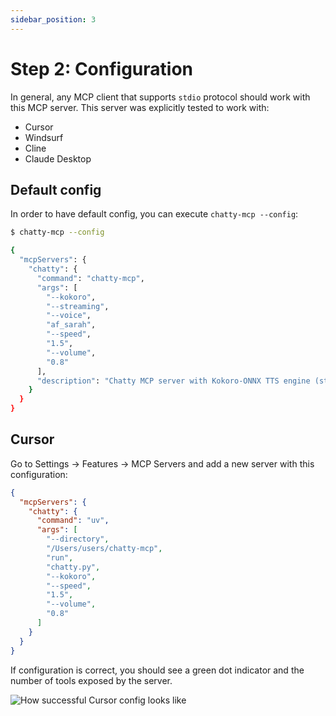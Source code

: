```yaml
---
sidebar_position: 3
---
```


# Step 2: Configuration

In general, any MCP client that supports `stdio` protocol should work with this MCP server. This server was explicitly tested to work with:

- Cursor
- Windsurf
- Cline
- Claude Desktop

## Default config

In order to have default config, you can execute `chatty-mcp --config`:

```bash
$ chatty-mcp --config

{
  "mcpServers": {
    "chatty": {
      "command": "chatty-mcp",
      "args": [
        "--kokoro",
        "--streaming",
        "--voice",
        "af_sarah",
        "--speed",
        "1.5",
        "--volume",
        "0.8"
      ],
      "description": "Chatty MCP server with Kokoro-ONNX TTS engine (streaming mode)"
    }
  }
}
```


## Cursor

Go to Settings -> Features -> MCP Servers and add a new server with this configuration:

```json
{
  "mcpServers": {
    "chatty": {
      "command": "uv",
      "args": [
        "--directory",
        "/Users/users/chatty-mcp",
        "run",
        "chatty.py",
        "--kokoro",
        "--speed",
        "1.5",
        "--volume",
        "0.8"
      ]
    }
  }
}
```

If configuration is correct, you should see a green dot indicator and the number of tools exposed by the server.

![How successful Cursor config looks like](https://github.com/user-attachments/assets/45df080a-8199-4aca-b59c-a84dc7fe2c09)


<!-- ## Cline

Cline also supports MCP servers through a similar JSON configuration. Follow these steps to set up the Supabase MCP server:

1. **Find the full path to the executable** (this step is critical):

```bash
# On macOS/Linux
which supabase-mcp-server

# On Windows
where supabase-mcp-server
```
Copy the full path that is returned (e.g., `/Users/username/.local/bin/supabase-mcp-server`).

2. **Configure the MCP server** in Cline:

- Open Cline in VS Code
- Click on the "MCP Servers" tab in the Cline sidebar
- Click "Configure MCP Servers"
- This will open the `cline_mcp_settings.json` file
- Add the following configuration:

```json
{
  "mcpServers": {
    "supabase": {
      "command": "/full/path/to/supabase-mcp-server",  // Replace with the actual path from step 1
      "env": {
        "QUERY_API_KEY": "your-api-key",  // Required - get your API key at thequery.dev
        "SUPABASE_PROJECT_REF": "your-project-ref",
        "SUPABASE_DB_PASSWORD": "your-db-password",
        "SUPABASE_REGION": "us-east-1",  // optional, defaults to us-east-1
        "SUPABASE_ACCESS_TOKEN": "your-access-token",  // optional, for management API
        "SUPABASE_SERVICE_ROLE_KEY": "your-service-role-key"  // optional, for Auth Admin SDK
      }
    }
  }
}
```

If configuration is correct, you should see a green indicator next to the Supabase MCP server in the Cline MCP Servers list, and a message confirming "supabase MCP server connected" at the bottom of the panel.

![How successful configuration in Cline looks like](https://github.com/user-attachments/assets/6c4446ad-7a58-44c6-bf12-6c82222bbe59) -->

<!-- 
## Windsurf
Go to Cascade -> Click on the hammer icon -> Configure -> Fill in the configuration:
```json
{
    "mcpServers": {
      "supabase": {
        "command": "/Users/username/.local/bin/supabase-mcp-server",  // update path
        "env": {
          "QUERY_API_KEY": "your-api-key",  // Required - get your API key at thequery.dev
          "SUPABASE_PROJECT_REF": "your-project-ref",
          "SUPABASE_DB_PASSWORD": "your-db-password",
          "SUPABASE_REGION": "us-east-1",  // optional, defaults to us-east-1
          "SUPABASE_ACCESS_TOKEN": "your-access-token",  // optional, for management API
          "SUPABASE_SERVICE_ROLE_KEY": "your-service-role-key"  // optional, for Auth Admin SDK
        }
      }
    }
}
```
If configuration is correct, you should see green dot indicator and clickable supabase server in the list of available servers.

![How successful Windsurf config looks like](https://github.com/user-attachments/assets/322b7423-8c71-410b-bcab-aff1b143faa4)

## Claude Desktop

Claude Desktop also supports MCP servers through a JSON configuration. Follow these steps to set up the Supabase MCP server:

1. **Find the full path to the executable** (this step is critical):
   ```bash
   # On macOS/Linux
   which supabase-mcp-server

   # On Windows
   where supabase-mcp-server
   ```
   Copy the full path that is returned (e.g., `/Users/username/.local/bin/supabase-mcp-server`).

2. **Configure the MCP server** in Claude Desktop:
   - Open Claude Desktop
   - Go to Settings → Developer -> Edit Config MCP Servers
   - Add a new configuration with the following JSON:

   ```json
   {
     "mcpServers": {
       "supabase": {
         "command": "/full/path/to/supabase-mcp-server",  // Replace with the actual path from step 1
         "env": {
           "QUERY_API_KEY": "your-api-key",  // Required - get your API key at thequery.dev
           "SUPABASE_PROJECT_REF": "your-project-ref",
           "SUPABASE_DB_PASSWORD": "your-db-password",
           "SUPABASE_REGION": "us-east-1",  // optional, defaults to us-east-1
           "SUPABASE_ACCESS_TOKEN": "your-access-token",  // optional, for management API
           "SUPABASE_SERVICE_ROLE_KEY": "your-service-role-key"  // optional, for Auth Admin SDK
         }
       }
     }
   }
   ```

> ⚠️ **Important**: Unlike Windsurf and Cursor, Claude Desktop requires the **full absolute path** to the executable. Using just the command name (`supabase-mcp-server`) will result in a "spawn ENOENT" error.

If configuration is correct, you should see the Supabase MCP server listed as available in Claude Desktop.

![How successful Windsurf config looks like](https://github.com/user-attachments/assets/500bcd40-6245-40a7-b23b-189827ed2923) -->
